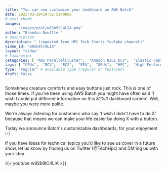 ```yaml
---
title: "You can now customize your dashboard on AWS Batch"
date: 2023-03-29T19:02:51+0000
# post thumb
images:
    - "images/post/w9Sb9lC4LIA.png"
author: "Brendan Bouffler"
# description
description: " (reposted from HPC Tech Shorts Youtube channel)"
video_id: "w9Sb9lC4LIA"
layout: "video"
# Taxonomies
categories: [ "AWS ParallelCluster",  "Amazon NICE DCV",  "Elastic Fabric Adapter",  "Life Sciences", ]
tags: [ "CPUs",  "DCV",  "EC2",  "EFA",  "GPUs",  "HPC",  "High Performance Computing",  "Lustre",  "MPI",  "ParallelCluster",  "Schedulers",  "Storage",  "autoscaling",  "batch",  "bioinformatics",  "cloud computing",  "container insights",  "dashboard",  "elastic",  "elastic fabric adapter",  "fargate",  "infiniband",  "scientific computing",  "technical computing",  "tightly-coupled",  "virtualization",  "vizualization",  "techshorts", ]
type: "regular" # available type (regular or featured)
draft: false
---
```


Sometimes creature comforts and easy buttons just rock. This is one of those times. If you've been using AWS Batch you might have often said 'I wish I could put different information on this &^%# dashboard screen'. Well, maybe you were more polite.

We're always listening for customers who say 'I wish I didn't have to do X' because that means we can make your life easier by doing X with a button.

Today we announce Batch's customizable dashboards, for your enjoyment :-)

If you have ideas for technical topics you'd like to see us cover in a future show, let us know by finding us on Twitter (@TechHpc) and DM'ing us with your idea.

{{< youtube w9Sb9lC4LIA >}}